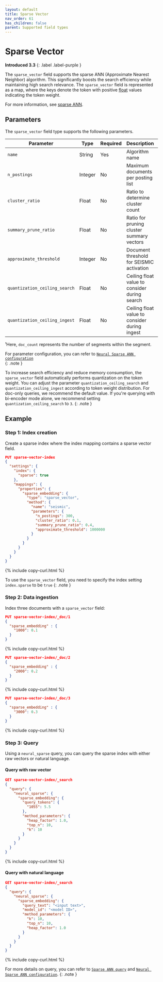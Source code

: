```yaml
---
layout: default
title: Sparse Vector
nav_order: 61
has_children: false
parent: Supported field types
---
```


# Sparse Vector
**Introduced 3.3**
{: .label .label-purple }

The `sparse_vector` field supports the sparse ANN (Approximate Nearest Neighbor) algorithm. This significantly boosts the search efficiency while maintaining high search relevance. The `sparse_vector` field is represented as a map, where the keys denote the token with positive [float]({{site.url}}{{site.baseurl}}/opensearch/supported-field-types/numeric/) values indicating the token weight.

For more information, see [sparse ANN]({{site.url}}{{site.baseurl}}/vector-search/ai-search/neural-sparse-seismic).
    
## Parameters

The `sparse_vector` field type supports the following parameters.

| Parameter               | Type    | Required | Description                                   | Default               | Range       | Example   |
|-------------------------|---------|----------|-----------------------------------------------|-----------------------|-------------|-----------|
| `name`                  | String  | Yes | Algorithm name                                | -                     | -           | `seismic` |
| `n_postings`            | Integer | No | Maximum documents per posting list            | `0.0005 * doc_count`¹ | (0, +∞) | `4000`    |
| `cluster_ratio`         | Float   | No | Ratio to determine cluster count              | `0.1`                 | (0, 1)      | `0.15`    |
| `summary_prune_ratio`   | Float   | No | Ratio for pruning cluster summary vectors     | `0.4`                 | (0, 1]      | `0.3`     |
| `approximate_threshold` | Integer | No | Document threshold for SEISMIC activation     | `1,000,000`           | [0, +∞) | `500000`  |
| `quantization_ceiling_search`  | Float   | No | Ceiling float value to consider during search | `16`                  | (0, +∞) | `3`       |
| `quantization_ceiling_ingest` | Float | No | Ceiling float value to consider during ingest | `3`                   | (0, +∞)     | `2.5`     |


¹Here, `doc_count` represents the number of segments within the segment.

For parameter configuration, you can refer to [`Neural Sparse ANN configuration`]({{site.url}}{{site.baseurl}}/vector-search/ai-search/neural-sparse-ann-configuration)  
{: .note }

To increase search efficiency and reduce memory consumption, the `sparse_vector` field automatically performs quantization on the token weight. You can adjust the parameter `quantization_ceiling_search` and `quantization_ceiling_ingest` according to token weight distribution. For doc-only queries, we recommend the default value. If you're querying with bi-encoder mode alone, we recommend setting `quantization_ceiling_search` to `3`. 
{: .note }

## Example

### Step 1: Index creation

Create a sparse index where the index mapping contains a sparse vector field.

```json
PUT sparse-vector-index
{
  "settings": {
    "index": {
      "sparse": true
    },
    "mappings": {
      "properties": {
        "sparse_embedding": {
          "type": "sparse_vector",
          "method": {
            "name": "seismic",
            "parameters": {
              "n_postings": 300,
              "cluster_ratio": 0.1,
              "summary_prune_ratio": 0.4,
              "approximate_threshold": 1000000
            }
          }
        }
      }
    }
  }
}
```
{% include copy-curl.html %}

To use the `sparse_vector` field, you need to specify the index setting `index.sparse` to be `true`
{: .note }

### Step 2: Data ingestion

Index three documents with a `sparse_vector` field:

```json
PUT sparse-vector-index/_doc/1
{
  "sparse_embedding" : {
    "1000": 0.1
  }
}
```
{% include copy-curl.html %}

```json
PUT sparse-vector-index/_doc/2
{
  "sparse_embedding" : {
    "2000": 0.2
  }
}
```
{% include copy-curl.html %}

```json
PUT sparse-vector-index/_doc/3
{
  "sparse_embedding" : {
    "3000": 0.3
  }
}
```
{% include copy-curl.html %}

### Step 3: Query

Using a `neural_sparse` query, you can query the sparse index with either raw vectors or natural language.

#### Query with raw vector

```json
GET sparse-vector-index/_search
{
  "query": {
    "neural_sparse": {
      "sparse_embedding": {
        "query_tokens": {
          "1055": 5.5
        },
        "method_parameters": {
          "heap_factor": 1.0,
          "top_n": 10,
          "k": 10
        }
      }
    }
  }
}
```
{% include copy-curl.html %}

#### Query with natural language

```json
GET sparse-vector-index/_search
{
  "query": {
    "neural_sparse": {
      "sparse_embedding": {
        "query_text": "<input text>",
        "model_id": "<model ID>",
        "method_parameters": {
          "k": 10,
          "top_n": 10,
          "heap_factor": 1.0
        }
      }
    }
  }
}
```
{% include copy-curl.html %}

For more details on query, you can refer to [`Sparse ANN query`]({{site.url}}{{site.baseurl}}/query-dsl/specialized/neural-sparse/#sparse-ann-query) and [`Neural Sparse ANN configuration`]({{site.url}}{{site.baseurl}}/vector-search/ai-search/neural-sparse-ann-configuration).
{: .note }

